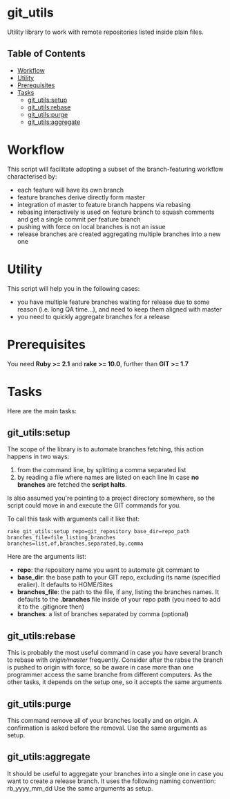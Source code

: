 git_utils
===========
Utility library to work with remote repositories listed inside plain files. 

## Table of Contents
* [Workflow](#workflow)
* [Utility](#utility)
* [Prerequisites](#prerequisites)
* [Tasks](#tasks)
  * [git_utils:setup](#git_utils:setup)
  * [git_utils:rebase](#git_utils:rebase)
  * [git_utils:purge](#git_utils:purge)
  * [git_utils:aggregate](#git_utils:aggregate)

# Workflow
This script will facilitate adopting a subset of the branch-featuring workflow characterised by:
* each feature will have its own branch
* feature branches derive directly form master
* integration of master to feature branch happens via rebasing
* rebasing interactively is used on feature branch to squash comments and get a single commit per feature branch
* pushing with force on local branches is not an issue
* release branches are created aggregating multiple branches into a new one

# Utility
This script will help you in the following cases:
* you have multiple feature branches waiting for release due to some reason (i.e. long QA time...), and need to keep them aligned with master
* you need to quickly aggregate branches for a release

# Prerequisites
You need **Ruby >= 2.1** and **rake >= 10.0**, further than **GIT >= 1.7**

# Tasks
Here are the main tasks:

## git_utils:setup
The scope of the library is to automate branches fetching, this action happens in two ways:
1. from the command line, by splitting a comma separated list
2. by reading a file where names are listed on each line
In case **no branches** are fetched the **script halts**.

Is also assumed you're pointing to a project directory somewhere, so the script could move in and execute the GIT commands for you.

To call this task with arguments call it like that:

    rake git_utils:setup repo=git_repository base_dir=repo_path branches_file=file_listing_branches branches=list,of,branches,separated,by,comma

Here are the arguments list:
* **repo**: the repository name you want to automate git commant to
* **base_dir**: the base path to your GIT repo, excluding its name (specified eralier). It defaults to HOME/Sites
* **branches_file**: the path to the file, if any, listing the branches names. It defaults to the **.branches** file inside of your repo path (you need to add it to the .gitignore then)
* **branches**: a list of branches separated by comma (optional)

## git_utils:rebase
This is probably the most useful command in case you have several branch to rebase with _origin/master_ frequently.
Consider after the rabse the branch is pushed to origin with force, so be aware in
case more than one programmer access the same branche from different computers.
As the other tasks, it depends on the setup one, so it accepts the same arguments

## git_utils:purge
This command remove all of your branches locally and on origin. A confirmation is asked before the removal.
Use the same arguments as setup.

## git_utils:aggregate
It should be useful to aggregate your branches into a single one in case you want to create a release branch.
It uses the following naming convention: rb_yyyy_mm_dd
Use the same arguments as setup.
